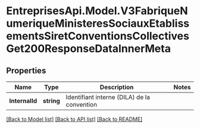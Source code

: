 # EntreprisesApi.Model.V3FabriqueNumeriqueMinisteresSociauxEtablissementsSiretConventionsCollectivesGet200ResponseDataInnerMeta

## Properties

Name | Type | Description | Notes
------------ | ------------- | ------------- | -------------
**InternalId** | **string** | Identifiant interne (DILA) de la convention | 

[[Back to Model list]](../README.md#documentation-for-models) [[Back to API list]](../README.md#documentation-for-api-endpoints) [[Back to README]](../README.md)

